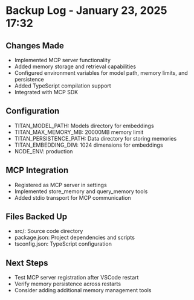 # Backup Log - January 23, 2025 17:32

## Changes Made

- Implemented MCP server functionality
- Added memory storage and retrieval capabilities
- Configured environment variables for model path, memory limits, and persistence
- Added TypeScript compilation support
- Integrated with MCP SDK

## Configuration

- TITAN_MODEL_PATH: Models directory for embeddings
- TITAN_MAX_MEMORY_MB: 20000MB memory limit
- TITAN_PERSISTENCE_PATH: Data directory for storing memories
- TITAN_EMBEDDING_DIM: 1024 dimensions for embeddings
- NODE_ENV: production

## MCP Integration

- Registered as MCP server in settings
- Implemented store_memory and query_memory tools
- Added stdio transport for MCP communication

## Files Backed Up

- src/: Source code directory
- package.json: Project dependencies and scripts
- tsconfig.json: TypeScript configuration

## Next Steps

- Test MCP server registration after VSCode restart
- Verify memory persistence across restarts
- Consider adding additional memory management tools
